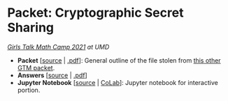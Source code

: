 # Packet: Cryptographic Secret Sharing
*[Girls Talk Math Camp 2021](http://gtm.math.umd.edu/virtualcamp2021.html) at UMD*

- **Packet** [[source](main.tex) | [.pdf](main.pdf)]: General outline of the file stolen from [this other GTM packet](https://github.com/Girls-Talk-Math/curriculum/tree/master/RSA-Encryption-Cryptography). 
- **Answers** [[source](answers.tex) | [.pdf](answers.pdf)]
- **Jupyter Notebook** [[source](jupyter/ShamirSS.ipynb) | [CoLab](https://colab.research.google.com/drive/18NxRFaAb3H65EaUUPwlHN7pQFXYvsy6n?usp=sharing)]: Jupyter notebook for interactive portion.
